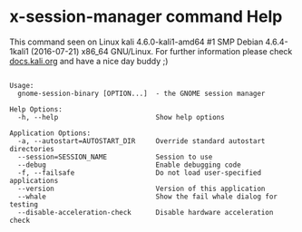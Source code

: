 # x-session-manager command Help
 
 This command seen on Linux kali 4.6.0-kali1-amd64 #1 SMP Debian 4.6.4-1kali1 (2016-07-21) x86_64 GNU/Linux. For further information please check [docs.kali.org](docs.kali.org) and have a nice day buddy ;) 

~~~

Usage:
  gnome-session-binary [OPTION...]  - the GNOME session manager

Help Options:
  -h, --help                        Show help options

Application Options:
  -a, --autostart=AUTOSTART_DIR     Override standard autostart directories
  --session=SESSION_NAME            Session to use
  --debug                           Enable debugging code
  -f, --failsafe                    Do not load user-specified applications
  --version                         Version of this application
  --whale                           Show the fail whale dialog for testing
  --disable-acceleration-check      Disable hardware acceleration check


~~~
